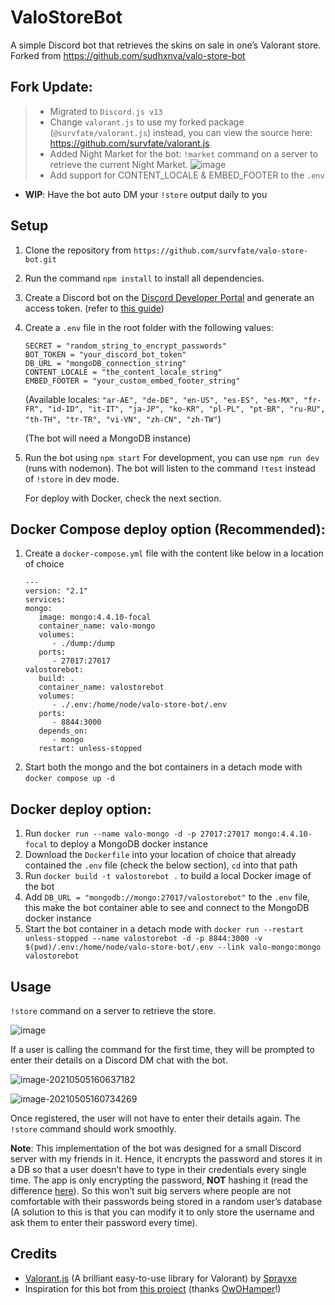 # ValoStoreBot

A simple Discord bot that retrieves the skins on sale in one’s Valorant store. Forked from https://github.com/sudhxnva/valo-store-bot

## Fork Update:
>* Migrated to `Discord.js v13`
>* Change `valorant.js` to use my forked package (`@survfate/valorant.js`) instead, you can view the source here: https://github.com/survfate/valorant.js
>* Added Night Market for the bot:
>`!market` command on a server to retrieve the current Night Market. 
>![image](https://user-images.githubusercontent.com/10634948/145446609-f8474337-a6a9-4940-bd78-83065aba545a.png)
>* Add support for CONTENT_LOCALE & EMBED_FOOTER to the `.env`

* **WIP**: Have the bot auto DM your `!store` output daily to you 

## Setup

1. Clone the repository from ``` https://github.com/survfate/valo-store-bot.git ```
2. Run the command `npm install` to install all dependencies.
3. Create a Discord bot on the [Discord Developer Portal](https://discord.com/developers/) and generate an access token. (refer to [this guide](https://github.com/reactiflux/discord-irc/wiki/Creating-a-discord-bot-&-getting-a-token))
4. Create a `.env` file in the root folder with the following values:

   ```
   SECRET = "random_string_to_encrypt_passwords"
   BOT_TOKEN = "your_discord_bot_token"
   DB_URL = "mongoDB_connection_string"
   CONTENT_LOCALE = "the_content_locale_string"
   EMBED_FOOTER = "your_custom_embed_footer_string"
   ```
   (Available locales: `"ar-AE", "de-DE", "en-US", "es-ES", "es-MX", "fr-FR", "id-ID", "it-IT", "ja-JP", "ko-KR", "pl-PL", "pt-BR", "ru-RU", "th-TH", "tr-TR", "vi-VN", "zh-CN", "zh-TW"`)

   (The bot will need a MongoDB instance)
5. Run the bot using `npm start`
   For development, you can use `npm run dev` (runs with nodemon). The bot will listen to the command `!test` instead of `!store` in dev mode.

   For deploy with Docker, check the next section.

## Docker Compose deploy option (Recommended):

1. Create a `docker-compose.yml` file with the content like below in a location of choice
   ```
   ---
   version: "2.1"
   services:
   mongo:
      image: mongo:4.4.10-focal
      container_name: valo-mongo
      volumes:
         - ./dump:/dump
      ports:
         - 27017:27017
   valostorebot:
      build: .
      container_name: valostorebot
      volumes:
         - ./.env:/home/node/valo-store-bot/.env
      ports:
         - 8844:3000
      depends_on: 
         - mongo
      restart: unless-stopped
   ```
2. Start both the mongo and the bot containers in a detach mode with `docker compose up -d`

## Docker deploy option:

1. Run `docker run --name valo-mongo -d -p 27017:27017 mongo:4.4.10-focal` to deploy a MongoDB docker instance
2. Download the `Dockerfile` into your location of choice that already contained the `.env` file (check the below section), `cd` into that path
3. Run `docker build -t valostorebot .` to build a local Docker image of the bot
4. Add `DB_URL = "mongodb://mongo:27017/valostorebot"` to the `.env` file, this make the bot container able to see and connect to the MongoDB docker instance
5. Start the bot container in a detach mode with `docker run --restart unless-stopped --name valostorebot -d -p 8844:3000 -v $(pwd)/.env:/home/node/valo-store-bot/.env --link valo-mongo:mongo valostorebot`

## Usage

`!store` command on a server to retrieve the store. 

![image](https://user-images.githubusercontent.com/57023357/123987548-ea345080-d9e4-11eb-9b1a-3bc9bbe97d0d.png)

If a user is calling the command for the first time, they will be prompted to enter their details on a Discord DM chat with the bot.

![image-20210505160637182](https://user-images.githubusercontent.com/57023357/117132364-641ed380-adc0-11eb-8612-f3a34097924f.png)

![image-20210505160734269](https://user-images.githubusercontent.com/57023357/117132413-726cef80-adc0-11eb-8360-94bacfa2a044.png)

Once registered, the user will not have to enter their details again. The `!store` command should work smoothly.

**Note**: This implementation of the bot was designed for a small Discord server with my friends in it. Hence, it encrypts the password and stores it in a DB so that a user doesn’t have to type in their credentials every single time. The app is only encrypting the password, **NOT** hashing it (read the difference [here](https://security.stackexchange.com/a/122606)). So this won’t suit big servers where people are not comfortable with their passwords being stored in a random user’s database (A solution to this is that you can modify it to only store the username and ask them to enter their password every time).

## Credits

- [Valorant.js](https://github.com/Sprayxe/valorant.js/) (A brilliant easy-to-use library for Valorant) by [Sprayxe](https://github.com/Sprayxe)
- Inspiration for this bot from [this project](https://github.com/OwOHamper/Valorant-item-shop-discord-bot) (thanks [OwOHamper](https://github.com/OwOHamper)!)